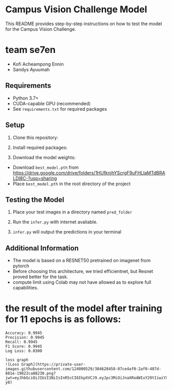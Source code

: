# Campus Vision Challenge Model

This README provides step-by-step instructions on how to test the model for the Campus Vision Challenge.

# team se7en
 - Kofi Acheampong Ennin
 - Sandys Ayuumah

## Requirements

- Python 3.7+
- CUDA-capable GPU (recommended)
- See `requirements.txt` for required packages

## Setup

1. Clone this repository:


2. Install required packages:


3. Download the model weights:
- Download `best_model.pth` from https://drive.google.com/drive/folders/1HUfknjhYScrgF9uFHLlaMTdBRALDI8C-?usp=sharing
- Place `best_model.pth` in the root directory of the project

## Testing the Model

1. Place your test images in a directory named `pred_folder`

2. Run the `infer.py` with internet avaliable. 

3. `infer.py` will output the predictions in your terminal 


## Additional Information

- The model is based on a RESNET50 pretrained on imagenet from pytorch
- Before choosing this architecture, we tried efficientnet, but Resnet proved better for the task.
- compute limit using Colab may not have allowed as to explore full capabilities.

# the result of the model after training for 11 epochs is as follows:

    Accuracy: 0.9945
    Precision: 0.9945
    Recall: 0.9945
    F1 Score: 0.9945
    Log Loss: 0.0300

    loss graph
    ![Loss Graph](https://private-user-images.githubusercontent.com/124000529/384628458-07ce4af0-2af0-487d-881e-19822ca88230.png?jwt=eyJhbGciOiJIUzI1NiIsInR5cCI6IkpXVCJ9.eyJpc3MiOiJnaXRodWIuY29tIiwiYXVkIjoicmF3LmdpdGh1YnVzZXJjb250ZW50LmNvbSIsImtleSI6ImtleTUiLCJleHAiOjE3MzExNzQzNjYsIm5iZiI6MTczMTE3NDA2NiwicGF0aCI6Ii8xMjQwMDA1MjkvMzg0NjI4NDU4LTA3Y2U0YWYwLTJhZjAtNDg3ZC04ODFlLTE5ODIyY2E4ODIzMC5wbmc_WC1BbXotQWxnb3JpdGhtPUFXUzQtSE1BQy1TSEEyNTYmWC1BbXotQ3JlZGVudGlhbD1BS0lBVkNPRFlMU0E1M1BRSzRaQSUyRjIwMjQxMTA5JTJGdXMtZWFzdC0xJTJGczMlMkZhd3M0X3JlcXVlc3QmWC1BbXotRGF0ZT0yMDI0MTEwOVQxNzQxMDZaJlgtQW16LUV4cGlyZXM9MzAwJlgtQW16LVNpZ25hdHVyZT1kMjA4MTZmYWFiYmI2MWYxOGZjY2RmNTk3MzFjNDI3NjZmMWJjOTljZmE1MDdiYmJkZmUzOTMxYTViNTFhMGYyJlgtQW16LVNpZ25lZEhlYWRlcnM9aG9zdCJ9.JC2GcbyqeMWrdhhu6pd1WBDZwISzkpNpVNTK6Bsd-y8)